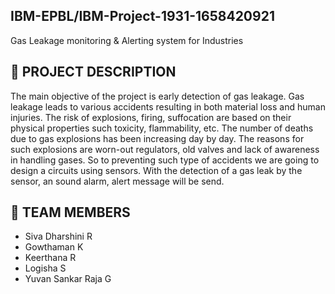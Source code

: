 ## IBM-EPBL/IBM-Project-1931-1658420921
 
 Gas Leakage monitoring & Alerting system for Industries
 
 ## 📒 PROJECT DESCRIPTION
 
 The main objective of the project is early detection of gas leakage. Gas leakage leads to various accidents resulting in both material loss and human injuries. The risk of explosions, firing, suffocation are based on their physical properties such toxicity, flammability, etc. The number of deaths due to gas explosions has been increasing day by day. The reasons for such explosions are worn-out regulators, old valves and lack of awareness in handling gases. So to preventing such type of accidents we are going to design a circuits using sensors. With the detection of a gas leak by the sensor, an sound alarm, alert message will be send.
 
 ## 🦰 TEAM MEMBERS
 
- Siva Dharshini R
- Gowthaman K
- Keerthana R
- Logisha S
- Yuvan Sankar Raja G
